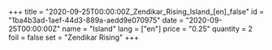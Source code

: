 +++
title = "2020-09-25T00:00:00Z_Zendikar_Rising_Island_[en]_false"
id = "1ba4b3ad-1aef-44d3-889a-aedd9e070975"
date = "2020-09-25T00:00:00Z"
name = "Island"
lang = ["en"]
price = "0.25"
quantity = 2
foil = false
set = "Zendikar Rising"
+++
